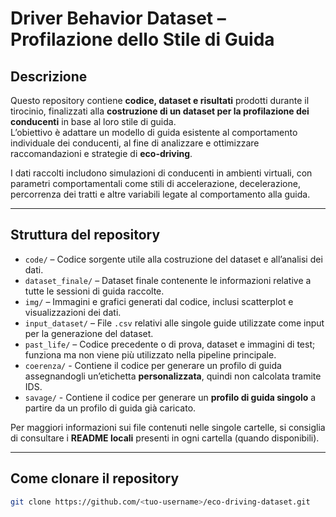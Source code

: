 # Driver Behavior Dataset – Profilazione dello Stile di Guida

## Descrizione

Questo repository contiene **codice, dataset e risultati** prodotti durante il tirocinio, finalizzati alla **costruzione di un dataset per la profilazione dei conducenti** in base al loro stile di guida.  
L’obiettivo è adattare un modello di guida esistente al comportamento individuale dei conducenti, al fine di analizzare e ottimizzare raccomandazioni e strategie di **eco-driving**.

I dati raccolti includono simulazioni di conducenti in ambienti virtuali, con parametri comportamentali come stili di accelerazione, decelerazione, percorrenza dei tratti e altre variabili legate al comportamento alla guida.

---

## Struttura del repository

- `code/` – Codice sorgente utile alla costruzione del dataset e all’analisi dei dati.  
- `dataset_finale/` – Dataset finale contenente le informazioni relative a tutte le sessioni di guida raccolte.  
- `img/` – Immagini e grafici generati dal codice, inclusi scatterplot e visualizzazioni dei dati.  
- `input_dataset/` – File `.csv` relativi alle singole guide utilizzate come input per la generazione del dataset.  
- `past_life/` – Codice precedente o di prova, dataset e immagini di test; funziona ma non viene più utilizzato nella pipeline principale.
- `coerenza/` - Contiene il codice per generare un profilo di guida assegnandogli un’etichetta **personalizzata**, quindi non calcolata tramite IDS.
- `savage/` - Contiene il codice per generare un **profilo di guida singolo** a partire da un profilo di guida già caricato.


Per maggiori informazioni sui file contenuti nelle singole cartelle, si consiglia di consultare i **README locali** presenti in ogni cartella (quando disponibili).

---

## Come clonare il repository

```bash
git clone https://github.com/<tuo-username>/eco-driving-dataset.git
